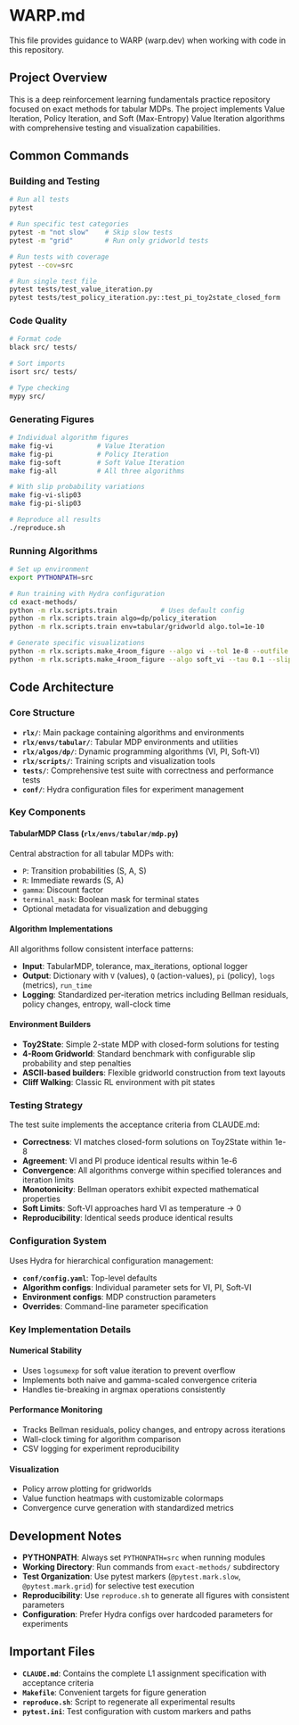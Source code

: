 # WARP.md

This file provides guidance to WARP (warp.dev) when working with code in this repository.

## Project Overview

This is a deep reinforcement learning fundamentals practice repository focused on exact methods for tabular MDPs. The project implements Value Iteration, Policy Iteration, and Soft (Max-Entropy) Value Iteration algorithms with comprehensive testing and visualization capabilities.

## Common Commands

### Building and Testing
```bash
# Run all tests
pytest

# Run specific test categories
pytest -m "not slow"    # Skip slow tests
pytest -m "grid"        # Run only gridworld tests

# Run tests with coverage
pytest --cov=src

# Run single test file
pytest tests/test_value_iteration.py
pytest tests/test_policy_iteration.py::test_pi_toy2state_closed_form
```

### Code Quality
```bash
# Format code
black src/ tests/

# Sort imports
isort src/ tests/

# Type checking
mypy src/
```

### Generating Figures
```bash
# Individual algorithm figures
make fig-vi           # Value Iteration
make fig-pi           # Policy Iteration  
make fig-soft         # Soft Value Iteration
make fig-all          # All three algorithms

# With slip probability variations
make fig-vi-slip03
make fig-pi-slip03

# Reproduce all results
./reproduce.sh
```

### Running Algorithms
```bash
# Set up environment
export PYTHONPATH=src

# Run training with Hydra configuration
cd exact-methods/
python -m rlx.scripts.train           # Uses default config
python -m rlx.scripts.train algo=dp/policy_iteration
python -m rlx.scripts.train env=tabular/gridworld algo.tol=1e-10

# Generate specific visualizations
python -m rlx.scripts.make_4room_figure --algo vi --tol 1e-8 --outfile custom.png
python -m rlx.scripts.make_4room_figure --algo soft_vi --tau 0.1 --slip 0.3
```

## Code Architecture

### Core Structure
- **`rlx/`**: Main package containing algorithms and environments
- **`rlx/envs/tabular/`**: Tabular MDP environments and utilities
- **`rlx/algos/dp/`**: Dynamic programming algorithms (VI, PI, Soft-VI)
- **`rlx/scripts/`**: Training scripts and visualization tools
- **`tests/`**: Comprehensive test suite with correctness and performance tests
- **`conf/`**: Hydra configuration files for experiment management

### Key Components

#### TabularMDP Class (`rlx/envs/tabular/mdp.py`)
Central abstraction for all tabular MDPs with:
- `P`: Transition probabilities (S, A, S)
- `R`: Immediate rewards (S, A) 
- `gamma`: Discount factor
- `terminal_mask`: Boolean mask for terminal states
- Optional metadata for visualization and debugging

#### Algorithm Implementations
All algorithms follow consistent interface patterns:
- **Input**: TabularMDP, tolerance, max_iterations, optional logger
- **Output**: Dictionary with `V` (values), `Q` (action-values), `pi` (policy), `logs` (metrics), `run_time`
- **Logging**: Standardized per-iteration metrics including Bellman residuals, policy changes, entropy, wall-clock time

#### Environment Builders
- **Toy2State**: Simple 2-state MDP with closed-form solutions for testing
- **4-Room Gridworld**: Standard benchmark with configurable slip probability and step penalties
- **ASCII-based builders**: Flexible gridworld construction from text layouts
- **Cliff Walking**: Classic RL environment with pit states

### Testing Strategy

The test suite implements the acceptance criteria from CLAUDE.md:
- **Correctness**: VI matches closed-form solutions on Toy2State within 1e-8
- **Agreement**: VI and PI produce identical results within 1e-6
- **Convergence**: All algorithms converge within specified tolerances and iteration limits
- **Monotonicity**: Bellman operators exhibit expected mathematical properties
- **Soft Limits**: Soft-VI approaches hard VI as temperature → 0
- **Reproducibility**: Identical seeds produce identical results

### Configuration System

Uses Hydra for hierarchical configuration management:
- **`conf/config.yaml`**: Top-level defaults
- **Algorithm configs**: Individual parameter sets for VI, PI, Soft-VI
- **Environment configs**: MDP construction parameters
- **Overrides**: Command-line parameter specification

### Key Implementation Details

#### Numerical Stability
- Uses `logsumexp` for soft value iteration to prevent overflow
- Implements both naive and gamma-scaled convergence criteria
- Handles tie-breaking in argmax operations consistently

#### Performance Monitoring
- Tracks Bellman residuals, policy changes, and entropy across iterations
- Wall-clock timing for algorithm comparison
- CSV logging for experiment reproducibility

#### Visualization
- Policy arrow plotting for gridworlds
- Value function heatmaps with customizable colormaps
- Convergence curve generation with standardized metrics

## Development Notes

- **PYTHONPATH**: Always set `PYTHONPATH=src` when running modules
- **Working Directory**: Run commands from `exact-methods/` subdirectory
- **Test Organization**: Use pytest markers (`@pytest.mark.slow`, `@pytest.mark.grid`) for selective test execution
- **Reproducibility**: Use `reproduce.sh` to generate all figures with consistent parameters
- **Configuration**: Prefer Hydra configs over hardcoded parameters for experiments

## Important Files

- **`CLAUDE.md`**: Contains the complete L1 assignment specification with acceptance criteria
- **`Makefile`**: Convenient targets for figure generation
- **`reproduce.sh`**: Script to regenerate all experimental results
- **`pytest.ini`**: Test configuration with custom markers and paths
